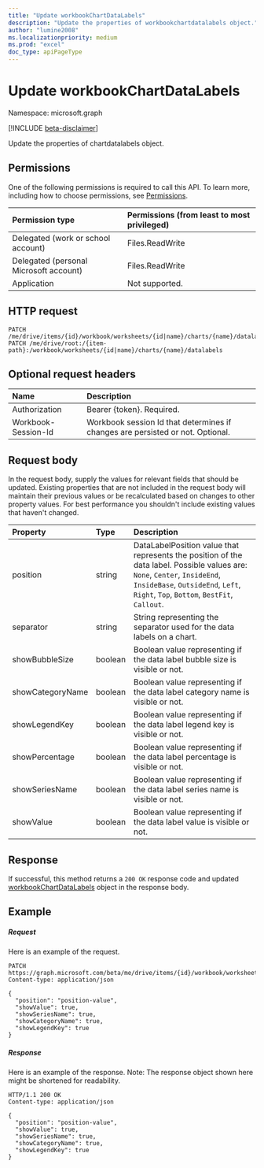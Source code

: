 ```yaml
---
title: "Update workbookChartDataLabels"
description: "Update the properties of workbookchartdatalabels object."
author: "lumine2008"
ms.localizationpriority: medium
ms.prod: "excel"
doc_type: apiPageType
---
```


# Update workbookChartDataLabels

Namespace: microsoft.graph

[!INCLUDE [beta-disclaimer](../../includes/beta-disclaimer.md)]

Update the properties of chartdatalabels object.
## Permissions
One of the following permissions is required to call this API. To learn more, including how to choose permissions, see [Permissions](/graph/permissions-reference).

|Permission type      | Permissions (from least to most privileged)              |
|:--------------------|:---------------------------------------------------------|
|Delegated (work or school account) | Files.ReadWrite    |
|Delegated (personal Microsoft account) | Files.ReadWrite    |
|Application | Not supported. |

## HTTP request
<!-- { "blockType": "ignored" } -->
```http
PATCH /me/drive/items/{id}/workbook/worksheets/{id|name}/charts/{name}/datalabels
PATCH /me/drive/root:/{item-path}:/workbook/worksheets/{id|name}/charts/{name}/datalabels
```
## Optional request headers
| Name       | Description|
|:-----------|:-----------|
| Authorization  | Bearer {token}. Required. |
| Workbook-Session-Id  | Workbook session Id that determines if changes are persisted or not. Optional.|

## Request body
In the request body, supply the values for relevant fields that should be updated. Existing properties that are not included in the request body will maintain their previous values or be recalculated based on changes to other property values. For best performance you shouldn't include existing values that haven't changed.

| Property	   | Type	|Description|
|:---------------|:--------|:----------|
|position|string|DataLabelPosition value that represents the position of the data label. Possible values are: `None`, `Center`, `InsideEnd`, `InsideBase`, `OutsideEnd`, `Left`, `Right`, `Top`, `Bottom`, `BestFit`, `Callout`.|
|separator|string|String representing the separator used for the data labels on a chart.|
|showBubbleSize|boolean|Boolean value representing if the data label bubble size is visible or not.|
|showCategoryName|boolean|Boolean value representing if the data label category name is visible or not.|
|showLegendKey|boolean|Boolean value representing if the data label legend key is visible or not.|
|showPercentage|boolean|Boolean value representing if the data label percentage is visible or not.|
|showSeriesName|boolean|Boolean value representing if the data label series name is visible or not.|
|showValue|boolean|Boolean value representing if the data label value is visible or not.|

## Response

If successful, this method returns a `200 OK` response code and updated [workbookChartDataLabels](../resources/workbookchartdatalabels.md) object in the response body.
## Example
##### Request
Here is an example of the request.

<!-- {
  "blockType": "request",
  "name": "update_chartdatalabels"
}-->
```http
PATCH https://graph.microsoft.com/beta/me/drive/items/{id}/workbook/worksheets/{id|name}/charts/{name}/datalabels
Content-type: application/json

{
  "position": "position-value",
  "showValue": true,
  "showSeriesName": true,
  "showCategoryName": true,
  "showLegendKey": true
}
```

##### Response

Here is an example of the response. Note: The response object shown here might be shortened for readability.
<!-- {
  "blockType": "response",
  "truncated": true,
  "@odata.type": "microsoft.graph.workbookChartDataLabels"
} -->
```http
HTTP/1.1 200 OK
Content-type: application/json

{
  "position": "position-value",
  "showValue": true,
  "showSeriesName": true,
  "showCategoryName": true,
  "showLegendKey": true
}
```

<!-- uuid: 8fcb5dbc-d5aa-4681-8e31-b001d5168d79
2015-10-25 14:57:30 UTC -->
<!--
{
  "type": "#page.annotation",
  "description": "Update chartdatalabels",
  "keywords": "",
  "section": "documentation",
  "tocPath": "",
  "suppressions": [
  ]
}
-->


